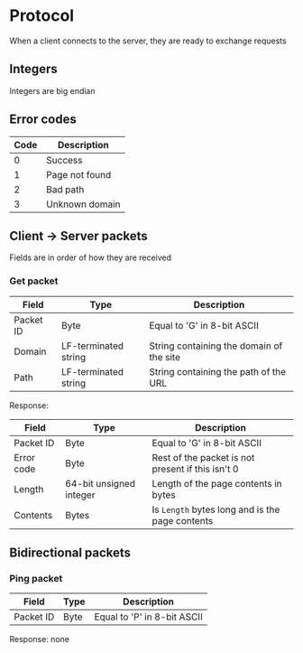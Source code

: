 # Protocol
When a client connects to the server, they are ready to exchange requests

## Integers
Integers are big endian

## Error codes
| Code | Description                                |
| ---- | ------------------------------------------ |
| 0    | Success                                    |
| 1    | Page not found                             |
| 2    | Bad path                                   |
| 3    | Unknown domain                             |

## Client -> Server packets
Fields are in order of how they are received

### Get packet

| Field       | Type                 | Description                                      |
| ----------- | -------------------- | ------------------------------------------------ |
| Packet ID   | Byte                 | Equal to 'G' in 8-bit ASCII                      |
| Domain      | LF-terminated string | String containing the domain of the site         |
| Path        | LF-terminated string | String containing the path of the URL            |

Response:

| Field       | Type                    | Description                                       |
| ----------- | ----------------------- | ------------------------------------------------- |
| Packet ID   | Byte                    | Equal to 'G' in 8-bit ASCII                       |
| Error code  | Byte                    | Rest of the packet is not present if this isn't 0 |
| Length      | 64-bit unsigned integer | Length of the page contents in bytes              |
| Contents    | Bytes                   | Is `Length` bytes long and is the page contents   |


## Bidirectional packets
### Ping packet
| Field       | Type                 | Description                                      |
| ----------- | -------------------- | ------------------------------------------------ |
| Packet ID   | Byte                 | Equal to 'P' in 8-bit ASCII                      |


Response: none
